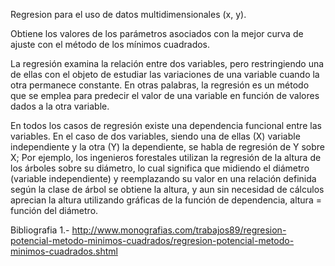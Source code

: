 Regresion para el uso de datos multidimensionales (x, y).

Obtiene los valores de los parámetros asociados con la mejor curva de ajuste con el método de los mínimos cuadrados.

La regresión examina la relación entre dos variables, pero restringiendo una de ellas con el objeto de estudiar las variaciones de una variable cuando la otra permanece constante. En otras palabras, la regresión es un método que se emplea para predecir el valor de una variable en función de valores dados a la otra variable.

En todos los casos de regresión existe una dependencia funcional entre las variables. En el caso de dos variables, siendo una de ellas (X) variable independiente y la otra (Y) la dependiente, se habla de regresión de Y sobre X; Por ejemplo, los ingenieros forestales utilizan la regresión de la altura de los árboles sobre su diámetro, lo cual significa que midiendo el diámetro (variable independiente) y reemplazando su valor en una relación definida según la clase de árbol se obtiene la altura, y aun sin necesidad de cálculos aprecian la altura utilizando gráficas de la función de dependencia, altura = función del diámetro.

Bibliografia
1.- http://www.monografias.com/trabajos89/regresion-potencial-metodo-minimos-cuadrados/regresion-potencial-metodo-minimos-cuadrados.shtml
